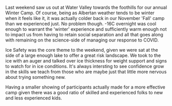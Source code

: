 Last weekend saw us out at Water Valley towards the foothills for our annual Winter Camp. Of course, being as Albertan weather tends to be winter when it feels like it, it was actually colder back in our November 'Fall' camp than we experienced just. No problem though. -16C overnight was cool enough to warrant the 'winter' experience and sufficiently warm enough not to impact us from having to retain social separation and all that goes along with remaining on the science-side of managing our response to COVID.

Ice Safety was the core theme to the weekend, given we were sat at the side of a large enough lake to offer a great risk landscape.  We took to the ice with an auger and talked over ice thickness for weight support and signs to watch for in ice conditions. It's always intersting to see confidence grow in the skills we teach from those who are maybe just that little more nervous about trying something new. 

Having a smaller showing of participants actually made for a more effective camp given there was a good ratio of skilled and experienced folks to new and less experienced kids. 



